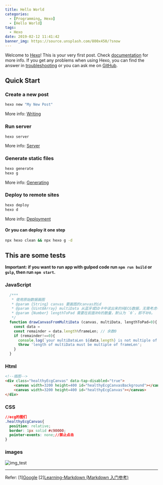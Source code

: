 ```yaml
---
title: Hello World
categories:
  - [Programming, Hexo]
  - [Hello World]
tags:
  - Hexo
date: 2019-02-12 11:41:42
banner_img: https://source.unsplash.com/800x450/?snow
---
```


Welcome to [Hexo](https://hexo.io/)! This is your very first post. 
Check [documentation](https://hexo.io/docs/) for more info. If you get any problems when using Hexo, you can find the answer in [troubleshooting](https://hexo.io/docs/troubleshooting.html) or you can ask me on [GitHub](https://github.com/hexojs/hexo/issues).

## Quick Start

### Create a new post

``` bash
hexo new "My New Post"
```

More info: [Writing](https://hexo.io/docs/writing.html)

### Run server

``` bash
hexo server
```

More info: [Server](https://hexo.io/docs/server.html)

### Generate static files

``` bash
hexo generate
hexo g
```

More info: [Generating](https://hexo.io/docs/generating.html)

### Deploy to remote sites

``` bash
hexo deploy
hexo d
```

More info: [Deployment](https://hexo.io/docs/deployment.html)

#### Or you can deploy it one step

``` bash
npx hexo clean && npx hexo g -d
```

## This are some tests

**Important: if you want to run app with gulped code run `npm run build` or `gulp`, then run `npm start`.**

### JavaScript

```javascript
  /***
   * 使用原始数据画图
   * @param {String} canvas 要画图的canvas的id
   * @param {Uint8Array} multiData 从蓝牙或SD卡中读出来的纯ECG数据，无需考虑导联及大小端
   * @param {Number} lengthToPad 需要在前面补0的数量，默认为 `0`，即不补0。
   */
  function drawCanvasFromMultiData (canvas, multiData, lengthToPad=0){
    const data = 
    const remainder = data.length%frameLen; // 余数0
    if (remainder!==0){
      console.log(`your multiDataLen ${data.length} is not multiple of frameLen ${frameLen}`, multiData);
      throw 'length of multiData must be multiple of frameLen';
    }
  }
```

### Html

```html
<!--插图-->
<div class="healthyEcgCanvas" data-tap-disabled="true">
	<canvas width=3200 height=400 id="healthyEcgCanvasBackground"></canvas>
	<canvas width=3200 height=400 id="healthyEcgCanvas"></canvas>
</div>
```

### CSS

```css
//ecg的图们
.healthyEcgCanvas{
  position: relative;
  border: 1px solid #c90000;
  pointer-events: none;//禁止点击
}
```

### images
![img_test](img_test.png)

----

Refer:
[1][Google](www.google.com)
[2][Learning-Markdown (Markdown 入门参考)](http://xianbai.me/learn-md/index.html)